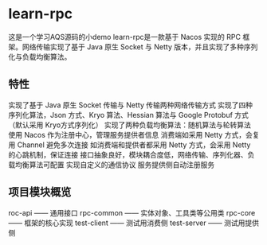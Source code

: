 # learn-rpc
这是一个学习AQS源码的小demo
learn-rpc是一款基于 Nacos 实现的 RPC 框架。网络传输实现了基于 Java 原生 Socket 与 Netty 版本，并且实现了多种序列化与负载均衡算法。


## 特性
实现了基于 Java 原生 Socket 传输与 Netty 传输两种网络传输方式
实现了四种序列化算法，Json 方式、Kryo 算法、Hessian 算法与 Google Protobuf 方式（默认采用 Kryo方式序列化）
实现了两种负载均衡算法：随机算法与轮转算法
使用 Nacos 作为注册中心，管理服务提供者信息
消费端如采用 Netty 方式，会复用 Channel 避免多次连接
如消费端和提供者都采用 Netty 方式，会采用 Netty 的心跳机制，保证连接
接口抽象良好，模块耦合度低，网络传输、序列化器、负载均衡算法可配置
实现自定义的通信协议
服务提供侧自动注册服务

## 项目模块概览
roc-api —— 通用接口
rpc-common —— 实体对象、工具类等公用类
rpc-core —— 框架的核心实现
test-client —— 测试用消费侧
test-server —— 测试用提供侧
